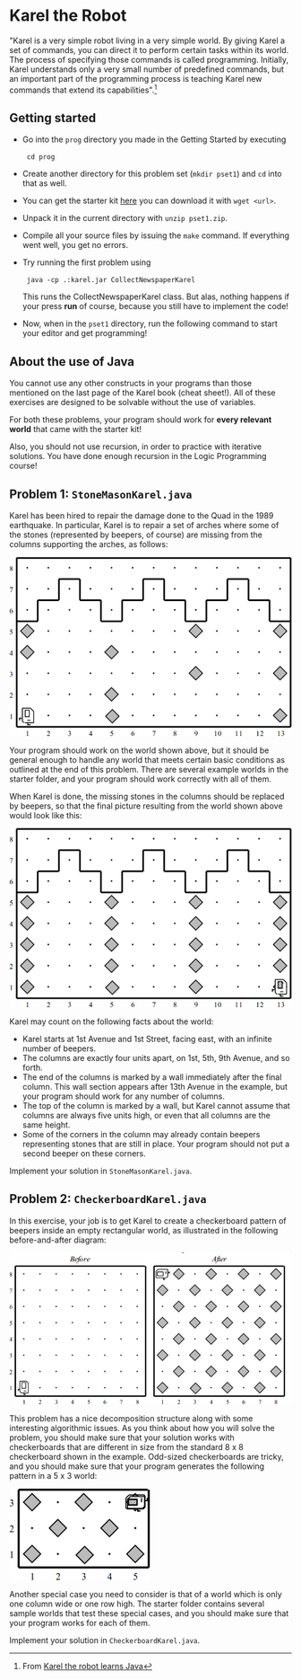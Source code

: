 # Karel the Robot

"Karel is a very simple robot living in a very simple world. By giving Karel a
set of commands, you can direct it to perform certain tasks within its world.
The process of specifying those commands is called programming. Initially,
Karel understands only a very small number of predefined commands, but an
important part of the programming process is teaching Karel new commands that
extend its capabilities".[^1]

## Getting started

* Go into the `prog` directory you made in the Getting Started by executing

       cd prog

* Create another directory for this problem set (`mkdir pset1`) and `cd` into
  that as well.

* You can get the starter kit [here](cdn://pset1.zip) you can download it with
  `wget <url>`.

* Unpack it in the current directory with `unzip pset1.zip`.

* Compile all your source files by issuing the `make` command. If everything
  went well, you get no errors.

* Try running the first problem using

       java -cp .:karel.jar CollectNewspaperKarel

  This runs the CollectNewspaperKarel class. But alas, nothing happens if your
  press **run** of course, because you still have to implement the code!

* Now, when in the `pset1` directory, run the following command to start your
  editor and get programming!

## About the use of Java

You cannot use any other constructs in your programs than those mentioned on
the last page of the Karel book (cheat sheet!). All of these exercises are
designed to be solvable without the use of variables.

For both these problems, your program should work for **every relevant world** 
that came with the starter kit!

Also, you should not use recursion, in order to practice with iterative 
solutions. You have done enough recursion in the Logic Programming course!

## Problem 1: `StoneMasonKarel.java`

Karel has been hired to repair the damage done to the Quad in the 1989
earthquake. In particular, Karel is to repair a set of arches where some of the
stones (represented by beepers, of course) are missing from the columns
supporting the arches, as follows:

![](figure2.png)

Your program should work on the world shown above, but it should be general
enough to handle any world that meets certain basic conditions as outlined at
the end of this problem. There are several example worlds in the starter folder,
and your program should work correctly with all of them.

When Karel is done, the missing stones in the columns should be replaced by
beepers, so that the final picture resulting from the world shown above would
look like this:

![](figure3.png)

Karel may count on the following facts about the world:

* Karel starts at 1st Avenue and 1st Street, facing east, with an infinite
  number of beepers.
* The columns are exactly four units apart, on 1st, 5th, 9th Avenue, and so
  forth.
* The end of the columns is marked by a wall immediately after the final
  column. This wall section appears after 13th Avenue in the example, but your
  program should work for any number of columns.
* The top of the column is marked by a wall, but Karel cannot assume that
  columns are always five units high, or even that all columns are the same
  height.
* Some of the corners in the column may already contain beepers representing
  stones that are still in place. Your program should not put a second beeper on
  these corners.

Implement your solution in `StoneMasonKarel.java`.


## Problem 2: `CheckerboardKarel.java`

In this exercise, your job is to get Karel to create a checkerboard pattern of
beepers inside an empty rectangular world, as illustrated in the following
before-and-after diagram:

![](figure4.png)

This problem has a nice decomposition structure along with some interesting
algorithmic issues. As you think about how you will solve the problem, you
should make sure that your solution works with checkerboards that are different
in size from the standard 8 x 8 checkerboard shown in the example. Odd-sized
checkerboards are tricky, and you should make sure that your program generates
the following pattern in a 5 x 3 world:

![](figure5.png)

Another special case you need to consider is that of a world which is only one
column wide or one row high. The starter folder contains several sample worlds
that test these special cases, and you should make sure that your program works
for each of them.

Implement your solution in `CheckerboardKarel.java`.

[^1]: From [Karel the robot learns Java](http://www.stanford.edu/class/cs106a/handouts/karel-the-robot-learns-java.pdf)
